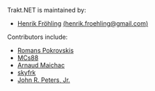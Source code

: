 Trakt.NET is maintained by:

* [Henrik Fröhling](https://github.com/henrikfroehling) [(henrik.froehling@gmail.com)](mailto:henrik.froehling@gmail.com)

Contributors include:

* [Romans Pokrovskis](https://github.com/Amoenus)
* [MCs88](https://github.com/MCs88)
* [Arnaud Maichac](https://github.com/arnaudmaichac)
* [skyfrk](https://github.com/skyfrk)
* [John R. Peters, Jr.](https://github.com/jrpetersjr)
